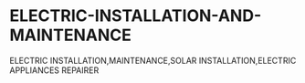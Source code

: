 # ELECTRIC-INSTALLATION-AND-MAINTENANCE
ELECTRIC INSTALLATION,MAINTENANCE,SOLAR INSTALLATION,ELECTRIC APPLIANCES REPAIRER
